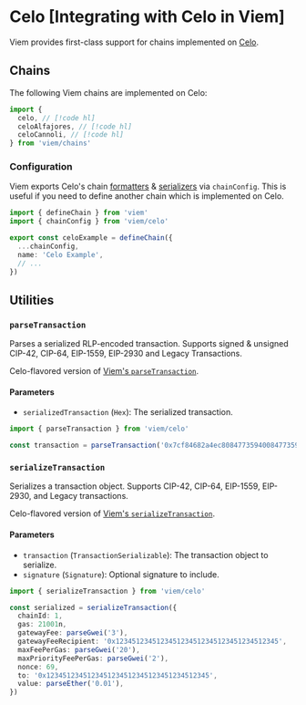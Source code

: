# Celo [Integrating with Celo in Viem]

Viem provides first-class support for chains implemented on [Celo](https://celo.org/).

## Chains

The following Viem chains are implemented on Celo:

```ts
import {
  celo, // [!code hl]
  celoAlfajores, // [!code hl]
  celoCannoli, // [!code hl]
} from 'viem/chains'
```

### Configuration

Viem exports Celo's chain [formatters](/docs/chains/formatters) & [serializers](/docs/chains/serializers) via `chainConfig`. This is useful if you need to define another chain which is implemented on Celo.

```ts
import { defineChain } from 'viem'
import { chainConfig } from 'viem/celo'

export const celoExample = defineChain({
  ...chainConfig,
  name: 'Celo Example',
  // ...
})
```

## Utilities

### `parseTransaction`

Parses a serialized RLP-encoded transaction. Supports signed & unsigned CIP-42, CIP-64, EIP-1559, EIP-2930 and Legacy Transactions.

Celo-flavored version of [Viem's `parseTransaction`](/docs/utilities/parseTransaction).

#### Parameters

- `serializedTransaction` (`Hex`): The serialized transaction.

```ts
import { parseTransaction } from 'viem/celo'

const transaction = parseTransaction('0x7cf84682a4ec80847735940084773594008094765de816845861e75a25fca122bb6898b8b1282a808094f39fd6e51aad88f6f4ce6ab8827279cfffb92266880de0b6b3a764000080c0')
```

### `serializeTransaction`

Serializes a transaction object. Supports CIP-42, CIP-64, EIP-1559, EIP-2930, and Legacy transactions.

Celo-flavored version of [Viem's `serializeTransaction`](/docs/utilities/serializeTransaction).

#### Parameters

- `transaction` (`TransactionSerializable`): The transaction object to serialize.
- `signature` (`Signature`): Optional signature to include.

```ts
import { serializeTransaction } from 'viem/celo'

const serialized = serializeTransaction({
  chainId: 1,
  gas: 21001n,
  gatewayFee: parseGwei('3'),
  gatewayFeeRecipient: '0x1234512345123451234512345123451234512345',
  maxFeePerGas: parseGwei('20'),
  maxPriorityFeePerGas: parseGwei('2'),
  nonce: 69,
  to: '0x1234512345123451234512345123451234512345',
  value: parseEther('0.01'),
})
```
